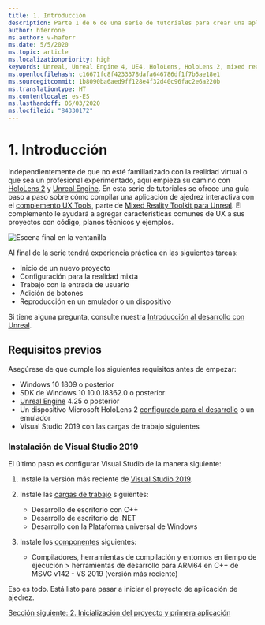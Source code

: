 ```yaml
---
title: 1. Introducción
description: Parte 1 de 6 de una serie de tutoriales para crear una aplicación de ajedrez sencilla con Unreal Engine 4 y el complemento UX Tools de Mixed Reality Toolkit
author: hferrone
ms.author: v-haferr
ms.date: 5/5/2020
ms.topic: article
ms.localizationpriority: high
keywords: Unreal, Unreal Engine 4, UE4, HoloLens, HoloLens 2, mixed reality, tutorial, getting started, mrtk, uxt, UX Tools, documentation
ms.openlocfilehash: c16671fc8f4233378dafa646786df1f7b5ae18e1
ms.sourcegitcommit: 1b8090ba6aed9ff128e4f32d40c96fac2e6a220b
ms.translationtype: HT
ms.contentlocale: es-ES
ms.lasthandoff: 06/03/2020
ms.locfileid: "84330172"
---
```

# <a name="1-getting-started"></a>1. Introducción

Independientemente de que no esté familiarizado con la realidad virtual o que sea un profesional experimentado, aquí empieza su camino con [HoloLens 2](https://docs.microsoft.com/windows/mixed-reality/) y [Unreal Engine](https://www.unrealengine.com/en-US/). En esta serie de tutoriales se ofrece una guía paso a paso sobre cómo compilar una aplicación de ajedrez interactiva con el [complemento UX Tools](https://github.com/microsoft/MixedReality-UXTools-Unreal), parte de [Mixed Reality Toolkit para Unreal](https://github.com/microsoft/MixedRealityToolkit-Unreal). El complemento le ayudará a agregar características comunes de UX a sus proyectos con código, planos técnicos y ejemplos. 

![Escena final en la ventanilla](images/unreal-uxt/5-endscene.PNG)

Al final de la serie tendrá experiencia práctica en las siguientes tareas:
* Inicio de un nuevo proyecto
* Configuración para la realidad mixta
* Trabajo con la entrada de usuario
* Adición de botones
* Reproducción en un emulador o un dispositivo

Si tiene alguna pregunta, consulte nuestra [Introducción al desarrollo con Unreal](https://docs.microsoft.com/windows/mixed-reality/unreal-development-overview).

## <a name="prerequisites"></a>Requisitos previos
Asegúrese de que cumple los siguientes requisitos antes de empezar:
* Windows 10 1809 o posterior
* SDK de Windows 10 10.0.18362.0 o posterior
* [Unreal Engine](https://www.unrealengine.com/en-US/get-now) 4.25 o posterior
* Un dispositivo Microsoft HoloLens 2 [configurado para el desarrollo](using-visual-studio.md#enabling-developer-mode) o un emulador
* Visual Studio 2019 con las cargas de trabajo siguientes

### <a name="installing-visual-studio-2019"></a>Instalación de Visual Studio 2019
El último paso es configurar Visual Studio de la manera siguiente:
1. Instale la versión más reciente de [Visual Studio 2019](https://visualstudio.microsoft.com/downloads/).
2. Instale las [cargas de trabajo](https://docs.microsoft.com/visualstudio/install/modify-visual-studio?view=vs-2019#modify-workloads) siguientes:
    * Desarrollo de escritorio con C++
    * Desarrollo de escritorio de .NET
    * Desarrollo con la Plataforma universal de Windows

3. Instale los [componentes](https://docs.microsoft.com/visualstudio/install/modify-visual-studio?view=vs-2019#modify-individual-components) siguientes:
    * Compiladores, herramientas de compilación y entornos en tiempo de ejecución > herramientas de desarrollo para ARM64 en C++ de MSVC v142 - VS 2019 (versión más reciente)

Eso es todo. Está listo para pasar a iniciar el proyecto de aplicación de ajedrez.

[Sección siguiente: 2. Inicialización del proyecto y primera aplicación](unreal-uxt-ch2.md)